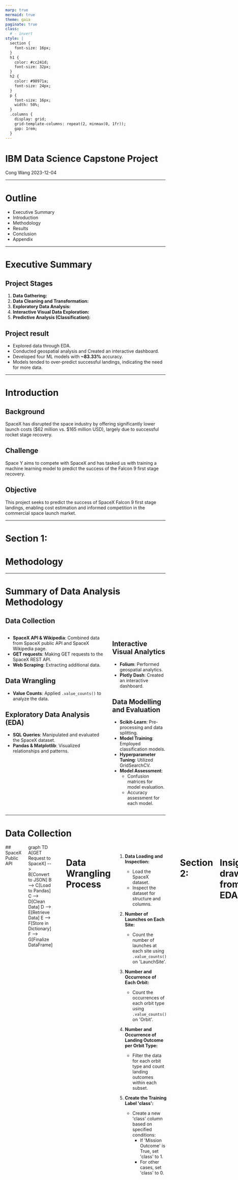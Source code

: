 ```yaml
---
marp: true
mermaid: true
theme: gaia
paginate: true
class:
  # - invert
style: |
  section {
    font-size: 16px;
  }
  h1 {
    color: #cc241d;
    font-size: 32px;
  }
  h2 {
    color: #98971a;
    font-size: 24px;
  }
  p {
    font-size: 16px;
    width: 50%;
  }
  .columns {
    display: grid;
    grid-template-columns: repeat(2, minmax(0, 1fr));
    gap: 1rem;
  }
---
```


# IBM Data Science Capstone Project

Cong Wang
2023-12-04

---

# Outline

- Executive Summary
- Introduction
- Methodology
- Results
- Conclusion
- Appendix

---

# Executive Summary

## Project Stages

1. **Data Gathering:**
2. **Data Cleaning and Transformation:**
3. **Exploratory Data Analysis:**
4. **Interactive Visual Data Exploration:**
5. **Predictive Analysis (Classification):**

## Project result

- Explored data through EDA.
- Conducted geospatial analysis and Created an interactive dashboard.
- Developed four ML models with **~83.33%** accuracy.
- Models tended to over-predict successful landings, indicating the need for more data.

---

# Introduction

## Background

SpaceX has disrupted the space industry by offering significantly lower launch costs ($62 million vs. $165 million USD), largely due to successful rocket stage recovery.

## Challenge

Space Y aims to compete with SpaceX and has tasked us with training a machine learning model to predict the success of the Falcon 9 first stage recovery.

## Objective

This project seeks to predict the success of SpaceX Falcon 9 first stage landings, enabling cost estimation and informed competition in the commercial space launch market.

---

# Section 1:

# Methodology

---

# Summary of Data Analysis Methodology

## Data Collection

<div class="columns">
<div>

- **SpaceX API & Wikipedia**: Combined data from SpaceX public API and SpaceX Wikipedia page.
- **GET requests**: Making GET requests to the SpaceX REST API.
- **Web Scraping**: Extracting additional data.

## Data Wrangling

- **Value Counts**: Applied `.value_counts()` to analyze the data.

## Exploratory Data Analysis (EDA)

- **SQL Queries**: Manipulated and evaluated the SpaceX dataset.
- **Pandas & Matplotlib**: Visualized relationships and patterns.
</div>
<div>

## Interactive Visual Analytics

- **Folium**: Performed geospatial analytics.
- **Plotly Dash**: Created an interactive dashboard.

## Data Modelling and Evaluation

- **Scikit-Learn**: Pre-processing and data splitting.
- **Model Training**: Employed classification models.
- **Hyperparameter Tuning**: Utilized GridSearchCV.
- **Model Assessment**:
  - Confusion matrices for model evaluation.
  - Accuracy assessment for each model.
  </div>
  </div>

---

# Data Collection

<div class="columns">
<div>
## SpaceX Public API

</div>
<div class="mermaid">
graph TD
    A[GET Request to SpaceX] --> B[Convert to JSON]
    B --> C[Load to Pandas]
    C --> D[Clean Data]
    D --> E[Retrieve Data]
    E --> F[Store in Dictionary]
    F --> G[Finalize DataFrame]
</div>

---

# Data Wrangling Process

1. **Data Loading and Inspection:**

   - Load the SpaceX dataset.
   - Inspect the dataset for structure and columns.

2. **Number of Launches on Each Site:**

   - Count the number of launches at each site using `.value_counts()` on 'LaunchSite'.

3. **Number and Occurrence of Each Orbit:**

   - Count the occurrences of each orbit type using `.value_counts()` on 'Orbit'.

4. **Number and Occurrence of Landing Outcome per Orbit Type:**

   - Filter the data for each orbit type and count landing outcomes within each subset.

5. **Create the Training Label 'class':**
   - Create a new 'class' column based on specified conditions:
     - If 'Mission Outcome' is True, set 'class' to 1.
     - For other cases, set 'class' to 0.

---

# Section 2:

# Insights drawn from EDA

---
